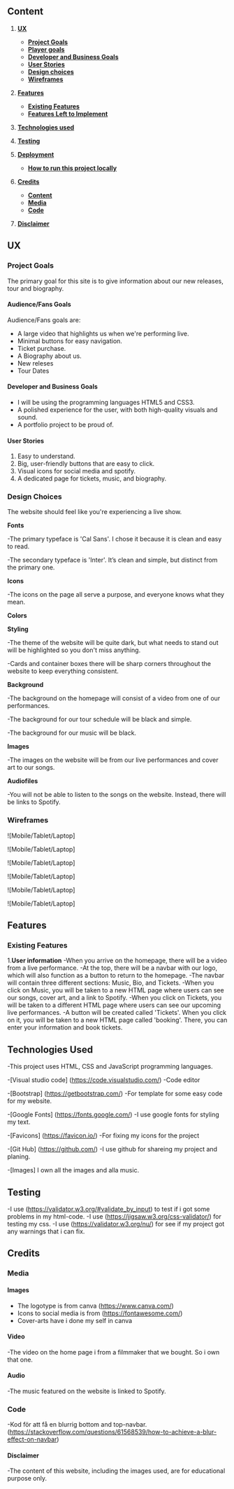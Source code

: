 ## Content
1. [**UX**](#ux)
    - [**Project Goals**](#project-goals)
    - [**Player goals**](#player-goals)
    - [**Developer and Business Goals**](#developer-and-Business-Goals)
    - [**User Stories**](#user-stories)
    - [**Design choices**](#design-choices)
    - [**Wireframes**](#wireframes)

2. [**Features**](#features)
    - [**Existing Features**](#existing-features)
    - [**Features Left to Implement**](#features-left-to-implement)
  
3. [**Technologies used**](#technologies-used)

4. [**Testing**](#testing)

5. [**Deployment**](#deployment)
    - [**How to run this project locally**](#how-to-run-this-project-locally)

6. [**Credits**](#credits)
    - [**Content**](#content)
    - [**Media**](#media)
    - [**Code**](#code)

7. [**Disclaimer**](#disclaimer)

## UX

### Project Goals 

The primary goal for this site is to give information about our new releases, tour and biography.

#### Audience/Fans Goals

Audience/Fans goals are:
- A large video that highlights us when we're performing live.
- Minimal buttons for easy navigation.
- Ticket purchase.
- A Biography about us.
- New releses
- Tour Dates

#### Developer and Business Goals

- I will be using the programming languages HTML5 and CSS3.
- A polished experience for the user, with both high-quality visuals and sound.
- A portfolio project to be proud of.

#### User Stories 

1. Easy to understand. 
2. Big, user-friendly buttons that are easy to click.
3. Visual icons for social media and spotify.
4. A dedicated page for tickets, music, and biography.

### Design Choices

The website should feel like you're experiencing a live show. 

**Fonts**

-The primary typeface is 'Cal Sans'. I chose it because it is clean and easy to read. 

-The secondary typeface is 'Inter'. It’s clean and simple, but distinct from the primary one.

**Icons**

-The icons on the page all serve a purpose, and everyone knows what they mean.

**Colors**

**Styling**

-The theme of the website will be quite dark, but what needs to stand out will be highlighted so you don't miss anything.

-Cards and container boxes there will be sharp corners throughout the website to keep everything consistent.

**Background**

-The background on the homepage will consist of a video from one of our performances.

-The background for our tour schedule will be black and simple. 

-The background for our music will be black.

**Images**

-The images on the website will be from our live performances and cover art to our songs.

**Audiofiles**

-You will not be able to listen to the songs on the website. Instead, there will be links to Spotify.

### Wireframes

![Mobile/Tablet/Laptop]

![Mobile/Tablet/Laptop]

![Mobile/Tablet/Laptop]

![Mobile/Tablet/Laptop]

![Mobile/Tablet/Laptop]

![Mobile/Tablet/Laptop]

## Features 

### Existing Features 

1.**User information**
-When you arrive on the homepage, there will be a video from a live performance. 
-At the top, there will be a navbar with our logo, which will also function as a button to return to the homepage.
-The navbar will contain three different sections: Music, Bio, and Tickets.
-When you click on Music, you will be taken to a new HTML page where users can see our songs, cover art, and a link to Spotify.
-When you click on Tickets, you will be taken to a different HTML page where users can see our upcoming live performances.
-A button will be created called 'Tickets'. When you click on it, you will be taken to a new HTML page called 'booking'. There, you can enter your information and book tickets.

## Technologies Used 

-This project uses HTML, CSS and JavaScript programming languages.

-[Visual studio code] (https://code.visualstudio.com/)
-Code editor 

-[Bootstrap] (https://getbootstrap.com/)
-For template for some easy code for my website.

-[Google Fonts] (https://fonts.google.com/)
-I use google fonts for styling my text.

-[Favicons] (https://favicon.io/)
-For fixing my icons for the project 

-[Git Hub] (https://github.com/)
-I use github for shareing my project and planing. 

-[Images] I own all the images and alla music. 

## Testing
-I use (https://validator.w3.org/#validate_by_input) to test if i got some problems in my html-code.
-I use (https://jigsaw.w3.org/css-validator/) for testing my css. 
-I use (https://validator.w3.org/nu/) for see if my project got any warnings that i can fix. 

## Credits

### Media

#### Images 
- The logotype is from canva (https://www.canva.com/)
- Icons to social media is from (https://fontawesome.com/)
- Cover-arts have i done my self in canva

#### Video 
-The video on the home page i from a filmmaker that we bought. So i own that one. 

#### Audio 
-The music featured on the website is linked to Spotify.

### Code 
-Kod för att få en blurrig bottom and top-navbar. (https://stackoverflow.com/questions/61568539/how-to-achieve-a-blur-effect-on-navbar)

#### Disclaimer
-The content of this website, including the images used, are for educational purpose only.
